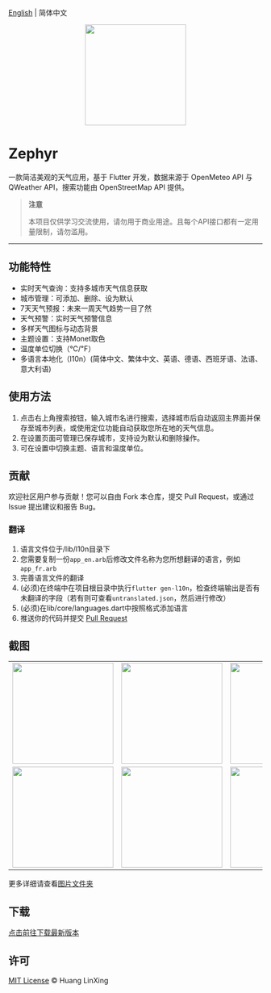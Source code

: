 [English](README.md) | 简体中文

<p align="center">
  <a href="https://github.com/LanceHuang245/Zephyr">
    <img src="./public/zephyr.png" height="200"/>
  </a>
</p>

# Zephyr

一款简洁美观的天气应用，基于 Flutter 开发，数据来源于 OpenMeteo API 与 QWeather API，搜索功能由 OpenStreetMap API 提供。
> **注意**
> 
> 本项目仅供学习交流使用，请勿用于商业用途。且每个API接口都有一定用量限制，请勿滥用。
---
## 功能特性
- 实时天气查询：支持多城市天气信息获取
- 城市管理：可添加、删除、设为默认
- 7天天气预报：未来一周天气趋势一目了然
- 天气预警：实时天气预警信息
- 多样天气图标与动态背景
- 主题设置：支持Monet取色
- 温度单位切换（℃/℉）
- 多语言本地化（l10n）(简体中文、繁体中文、英语、德语、西班牙语、法语、意大利语)

## 使用方法
1. 点击右上角搜索按钮，输入城市名进行搜索，选择城市后自动返回主界面并保存至城市列表，或使用定位功能自动获取您所在地的天气信息。
2. 在设置页面可管理已保存城市，支持设为默认和删除操作。
3. 可在设置中切换主题、语言和温度单位。

## 贡献
欢迎社区用户参与贡献！您可以自由 Fork 本仓库，提交 Pull Request，或通过 Issue 提出建议和报告 Bug。

### 翻译
1. 语言文件位于/lib/l10n目录下
2. 您需要复制一份`app_en.arb`后修改文件名称为您所想翻译的语言，例如`app_fr.arb`
3. 完善语言文件的翻译
4. (必须)在终端中在项目根目录中执行`flutter gen-l10n`，检查终端输出是否有未翻译的字段（若有则可查看`untranslated.json`，然后进行修改）
5. (必须)在lib/core/languages.dart中按照格式添加语言
6. 推送你的代码并提交 [Pull Request](https://github.com/ClaretWheel1481/Zephyr/pulls)

## 截图
<table>
  <tr>
    <td><img src="./public/sample_main_light.png" width="200"/></td>
    <td><img src="./public/sample_main2_light.png" width="200"/></td>
    <td><img src="./public/sample_main_alert_light.png" width="200"/></td>
    <td><img src="./public/sample_settings_light.png" width="200"/></td>
  </tr>
  <tr>
    <td><img src="./public/sample_main_dark.png" width="200"/></td>
    <td><img src="./public/sample_main2_dark.png" width="200"/></td>
    <td><img src="./public/sample_main_alert_dark.png" width="200"/></td>
    <td><img src="./public/sample_settings_dark.png" width="200"/></td>
  </tr>
</table>

更多详细请查看[图片文件夹](https://github.com/LanceHuang245/Zephyr/tree/master/public)

## 下载
[点击前往下载最新版本](https://github.com/LanceHuang245/Zephyr/releases/latest)

## 许可
[MIT License](LICENSE) © Huang LinXing